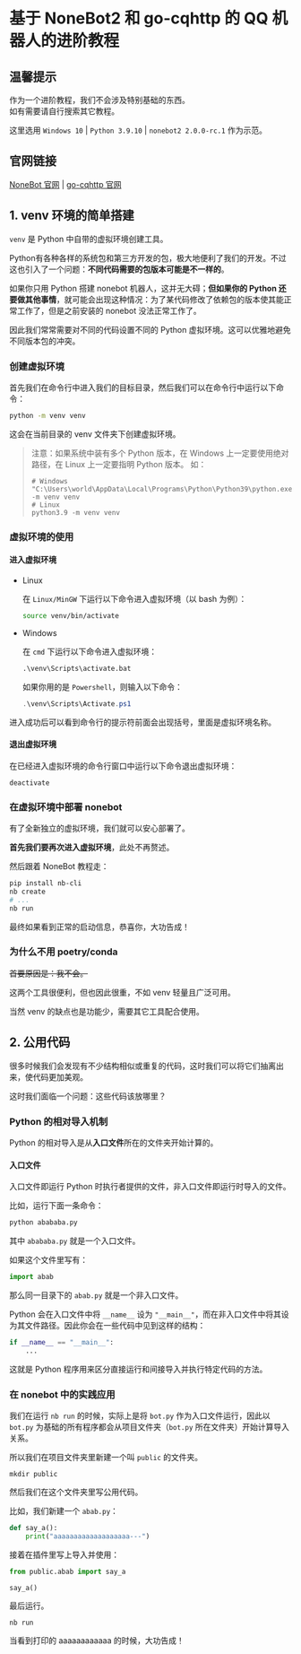 # 基于 NoneBot2 和 go-cqhttp 的 QQ 机器人的进阶教程

## 温馨提示

作为一个进阶教程，我们不会涉及特别基础的东西。  
如有需要请自行搜索其它教程。

这里选用 `Windows 10` | `Python 3.9.10` | `nonebot2 2.0.0-rc.1` 作为示范。

## 官网链接

[NoneBot 官网](https://v2.nonebot.dev/) | [go-cqhttp 官网](https://go-cqhttp.org)

## 1. venv 环境的简单搭建

`venv` 是 Python 中自带的虚拟环境创建工具。

Python有各种各样的系统包和第三方开发的包，极大地便利了我们的开发。不过这也引入了一个问题：**不同代码需要的包版本可能是不一样的**。

如果你只用 Python 搭建 nonebot 机器人，这并无大碍；**但如果你的 Python 还要做其他事情**，就可能会出现这种情况：为了某代码修改了依赖包的版本使其能正常工作了，但是之前安装的 nonebot 没法正常工作了。

因此我们常常需要对不同的代码设置不同的 Python 虚拟环境。这可以优雅地避免不同版本包的冲突。

### 创建虚拟环境

首先我们在命令行中进入我们的目标目录，然后我们可以在命令行中运行以下命令：

```bash
python -m venv venv
```

这会在当前目录的 venv 文件夹下创建虚拟环境。

> 注意：如果系统中装有多个 Python 版本，在 Windows 上一定要使用绝对路径，在 Linux 上一定要指明 Python 版本。
> 如：
>
> ```console
> # Windows
> "C:\Users\world\AppData\Local\Programs\Python\Python39\python.exe" -m venv venv
> # Linux
> python3.9 -m venv venv
> ```

### 虚拟环境的使用

#### 进入虚拟环境

- Linux

    在 `Linux/MinGW` 下运行以下命令进入虚拟环境（以 bash 为例）：

    ```bash
    source venv/bin/activate
    ```

- Windows

    在 `cmd` 下运行以下命令进入虚拟环境：

    ```cmd
    .\venv\Scripts\activate.bat
    ```

    如果你用的是 `Powershell`，则输入以下命令：

    ```powershell
    .\venv\Scripts\Activate.ps1
    ```

进入成功后可以看到命令行的提示符前面会出现括号，里面是虚拟环境名称。

#### 退出虚拟环境

在已经进入虚拟环境的命令行窗口中运行以下命令退出虚拟环境：

```console
deactivate
```

### 在虚拟环境中部署 nonebot

有了全新独立的虚拟环境，我们就可以安心部署了。

**首先我们要再次进入虚拟环境**，此处不再赘述。

然后跟着 NoneBot 教程走：

```bash
pip install nb-cli
nb create
# ...
nb run
```

最终如果看到正常的启动信息，恭喜你，大功告成！

### 为什么不用 poetry/conda

~~首要原因是：我不会。~~

这两个工具很便利，但也因此很重，不如 venv 轻量且广泛可用。

当然 venv 的缺点也是功能少，需要其它工具配合使用。

## 2. 公用代码

很多时候我们会发现有不少结构相似或重复的代码，这时我们可以将它们抽离出来，使代码更加美观。

这时我们面临一个问题：这些代码该放哪里？

### Python 的相对导入机制

Python 的相对导入是从**入口文件**所在的文件夹开始计算的。

#### 入口文件

入口文件即运行 Python 时执行者提供的文件，非入口文件即运行时导入的文件。

比如，运行下面一条命令：

```bash
python abababa.py
```

其中 `abababa.py` 就是一个入口文件。

如果这个文件里写有：

```python
import abab
```

那么同一目录下的 `abab.py` 就是一个非入口文件。

Python 会在入口文件中将 `__name__` 设为 `"__main__"`，而在非入口文件中将其设为其文件路径。因此你会在一些代码中见到这样的结构：

```python
if __name__ == "__main__":
    ...
```

这就是 Python 程序用来区分直接运行和间接导入并执行特定代码的方法。

### 在 nonebot 中的实践应用

我们在运行 `nb run` 的时候，实际上是将 `bot.py` 作为入口文件运行，因此以 `bot.py` 为基础的所有程序都会从项目文件夹（`bot.py` 所在文件夹）开始计算导入关系。

所以我们在项目文件夹里新建一个叫 `public` 的文件夹。

```console
mkdir public
```

然后我们在这个文件夹里写公用代码。

比如，我们新建一个 `abab.py`：

```python
def say_a():
    print("aaaaaaaaaaaaaaaaaaa---")
```

接着在插件里写上导入并使用：

```python
from public.abab import say_a

say_a()
```

最后运行。

```console
nb run
```

当看到打印的 aaaaaaaaaaaa 的时候，大功告成！
